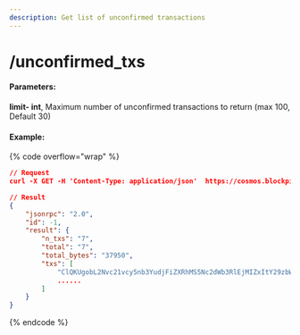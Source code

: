 ```yaml
---
description: Get list of unconfirmed transactions
---
```


# /unconfirmed\_txs

#### **Parameters:**

**limit- int**, Maximum number of unconfirmed transactions to return (max 100, Default 30)

#### Example:

{% code overflow="wrap" %}
```json
// Request
curl -X GET -H 'Content-Type: application/json'  https://cosmos.blockpi.network/rpc/v1/<your-api-key>/unconfirmed_txs

// Result
{
    "jsonrpc": "2.0",
    "id": -1,
    "result": {
        "n_txs": "7",
        "total": "7",
        "total_bytes": "37950",
        "txs": [
            "ClQKUgobL2Nvc21vcy5nb3YudjFiZXRhMS5Nc2dWb3RlEjMIZxItY29zbW9zMXNuZms3NnlxZWc5Z2Nzam5rNmd4cXpoZjI5eHo3cHpxZXZjczg3GAESZwpRCkYKHy9jb3Ntb3MuY3J5cHRvLnNlY3AyNTZrMS5QdWJLZXkSIwohAtnfUncaFoD9LSd3+fiIq2uM4kx+eH7zf27k7FENLbUYEgQKAggBGK0CEhIKDAoFdWF0b20SAzIwNBC2+wQaQCmmYn5fl7AoDioDAtN6H34ueBX+7vbwRyCg53cj6WrtNzmitcmRxJVb8nI+lW/yEjCGBnI4lYYFnyk0SzIBe9A=",
            ......
        ]
    }
}       
```
{% endcode %}
